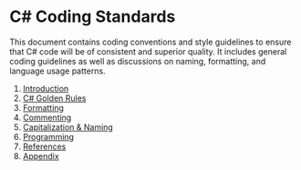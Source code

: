 # C# Coding Standards

This document contains coding conventions and style guidelines to ensure that C# code will be of consistent and superior quality. 
It includes general coding guidelines as well as discussions on naming, formatting, and language usage patterns. 

1. [Introduction](./introduction.md)
2. [C# Golden Rules](./golden-rules.md)
3. [Formatting](./formatting.md)
4. [Commenting](./commenting.md)
5. [Capitalization & Naming](./capitalization-and-naming.md)
6. [Programming](./programming.md)
7. [References](./references.md)
8. [Appendix](./appendix.md)